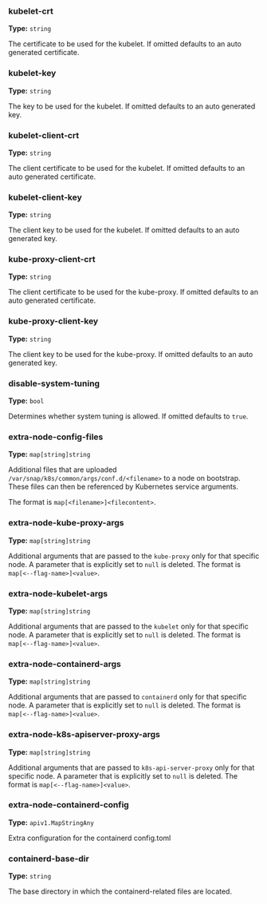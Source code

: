 ### kubelet-crt
**Type:** `string`<br>

The certificate to be used for the kubelet.
If omitted defaults to an auto generated certificate.

### kubelet-key
**Type:** `string`<br>

The key to be used for the kubelet.
If omitted defaults to an auto generated key.

### kubelet-client-crt
**Type:** `string`<br>

The client certificate to be used for the kubelet.
If omitted defaults to an auto generated certificate.

### kubelet-client-key
**Type:** `string`<br>

The client key to be used for the kubelet.
If omitted defaults to an auto generated key.

### kube-proxy-client-crt
**Type:** `string`<br>

The client certificate to be used for the kube-proxy.
If omitted defaults to an auto generated certificate.

### kube-proxy-client-key
**Type:** `string`<br>

The client key to be used for the kube-proxy.
If omitted defaults to an auto generated key.

### disable-system-tuning
**Type:** `bool`<br>

Determines whether system tuning is allowed.
If omitted defaults to `true`.

### extra-node-config-files
**Type:** `map[string]string`<br>

Additional files that are uploaded `/var/snap/k8s/common/args/conf.d/<filename>`
to a node on bootstrap. These files can then be referenced by Kubernetes
service arguments.

The format is `map[<filename>]<filecontent>`.

### extra-node-kube-proxy-args
**Type:** `map[string]string`<br>

Additional arguments that are passed to the `kube-proxy` only for that specific node.
A parameter that is explicitly set to `null` is deleted.
The format is `map[<--flag-name>]<value>`.

### extra-node-kubelet-args
**Type:** `map[string]string`<br>

Additional arguments that are passed to the `kubelet` only for that specific node.
A parameter that is explicitly set to `null` is deleted.
The format is `map[<--flag-name>]<value>`.

### extra-node-containerd-args
**Type:** `map[string]string`<br>

Additional arguments that are passed to `containerd` only for that specific node.
A parameter that is explicitly set to `null` is deleted.
The format is `map[<--flag-name>]<value>`.

### extra-node-k8s-apiserver-proxy-args
**Type:** `map[string]string`<br>

Additional arguments that are passed to `k8s-api-server-proxy` only for that specific node.
A parameter that is explicitly set to `null` is deleted.
The format is `map[<--flag-name>]<value>`.

### extra-node-containerd-config
**Type:** `apiv1.MapStringAny`<br>

Extra configuration for the containerd config.toml

### containerd-base-dir
**Type:** `string`<br>

The base directory in which the containerd-related files are located.

